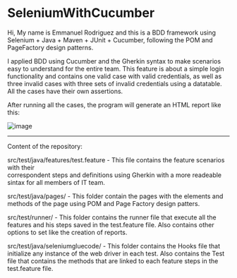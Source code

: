 # SeleniumWithCucumber

Hi, My name is Emmanuel Rodriguez and this is a BDD framework using Selenium + Java + Maven + JUnit + Cucumber, following the POM and PageFactory design patterns.

I applied BDD using Cucumber and the Gherkin syntax to make scenarios easy to understand for the entire team. This feature is about a simple login functionality and contains one valid case with valid credentials, as well as three invalid cases with three sets of invalid credentials using a datatable. All the cases have their own assertions.

After running all the cases, the program will generate an HTML report like this:

![image](https://github.com/EmmaRodR/Selenium-Cucumber/assets/109427887/b2207f95-172f-4594-b832-0b7e0a9b8f1b)




----------------------------------
Content of the repository:

src/test/java/features/test.feature - This file contains the feature scenarios with their  
                                      correspondent steps and definitions using Gherkin with a 
                                      more readeable sintax for all members of IT team.

src/test/java/pages/ - This folder contain the pages with the elements and methods of the page using POM and Page Factory design patters.

src/test/runner/ - This folder contains the runner file that execute all the features and his steps saved in the test.feature file. 
                   Also contains other options to set like the creation of reports.

src/test/java/seleniumgluecode/ - This folder contains the Hooks file that initialize any instance of the web driver in each test. 
                                  Also contains the Test  file that contains the methods that are linked to each feature steps in the test.feature file.


